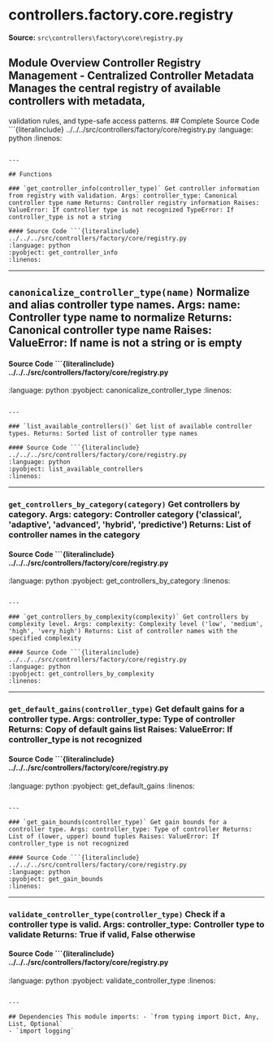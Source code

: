 # controllers.factory.core.registry

**Source:** `src\controllers\factory\core\registry.py`

## Module Overview Controller Registry Management - Centralized Controller Metadata Manages the central registry of available controllers with metadata,


validation rules, and type-safe access patterns. ## Complete Source Code ```{literalinclude} ../../../src/controllers/factory/core/registry.py
:language: python
:linenos:
```

---

## Functions

### `get_controller_info(controller_type)` Get controller information from registry with validation. Args: controller_type: Canonical controller type name Returns: Controller registry information Raises: ValueError: If controller type is not recognized TypeError: If controller_type is not a string

#### Source Code ```{literalinclude} ../../../src/controllers/factory/core/registry.py
:language: python
:pyobject: get_controller_info
:linenos:
```

---

## `canonicalize_controller_type(name)` Normalize and alias controller type names. Args: name: Controller type name to normalize Returns: Canonical controller type name Raises: ValueError: If name is not a string or is empty

#### Source Code ```{literalinclude} ../../../src/controllers/factory/core/registry.py

:language: python
:pyobject: canonicalize_controller_type
:linenos:
```

---

### `list_available_controllers()` Get list of available controller types. Returns: Sorted list of controller type names

#### Source Code ```{literalinclude} ../../../src/controllers/factory/core/registry.py
:language: python
:pyobject: list_available_controllers
:linenos:
```

---

### `get_controllers_by_category(category)` Get controllers by category. Args: category: Controller category ('classical', 'adaptive', 'advanced', 'hybrid', 'predictive') Returns: List of controller names in the category

#### Source Code ```{literalinclude} ../../../src/controllers/factory/core/registry.py

:language: python
:pyobject: get_controllers_by_category
:linenos:
```

---

### `get_controllers_by_complexity(complexity)` Get controllers by complexity level. Args: complexity: Complexity level ('low', 'medium', 'high', 'very_high') Returns: List of controller names with the specified complexity

#### Source Code ```{literalinclude} ../../../src/controllers/factory/core/registry.py
:language: python
:pyobject: get_controllers_by_complexity
:linenos:
```

---

### `get_default_gains(controller_type)` Get default gains for a controller type. Args: controller_type: Type of controller Returns: Copy of default gains list Raises: ValueError: If controller_type is not recognized

#### Source Code ```{literalinclude} ../../../src/controllers/factory/core/registry.py

:language: python
:pyobject: get_default_gains
:linenos:
```

---

### `get_gain_bounds(controller_type)` Get gain bounds for a controller type. Args: controller_type: Type of controller Returns: List of (lower, upper) bound tuples Raises: ValueError: If controller_type is not recognized

#### Source Code ```{literalinclude} ../../../src/controllers/factory/core/registry.py
:language: python
:pyobject: get_gain_bounds
:linenos:
```

---

### `validate_controller_type(controller_type)` Check if a controller type is valid. Args: controller_type: Controller type to validate Returns: True if valid, False otherwise

#### Source Code ```{literalinclude} ../../../src/controllers/factory/core/registry.py

:language: python
:pyobject: validate_controller_type
:linenos:
```

---

## Dependencies This module imports: - `from typing import Dict, Any, List, Optional`
- `import logging`
